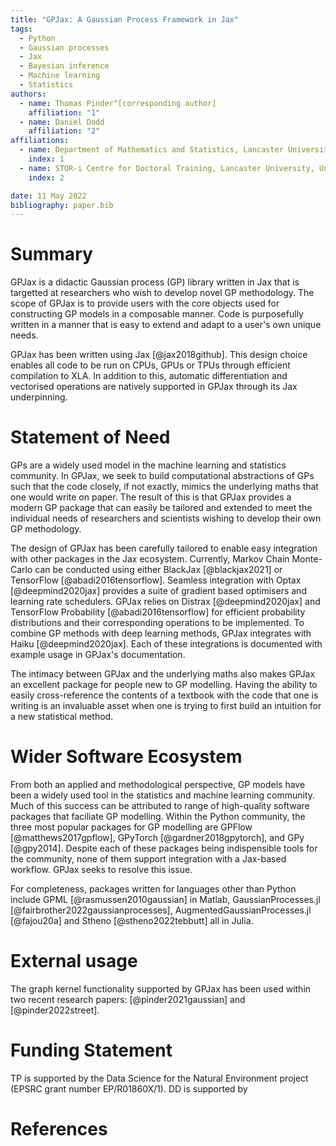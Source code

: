 ```yaml
---
title: "GPJax: A Gaussian Process Framework in Jax"
tags:
  - Python
  - Gaussian processes
  - Jax
  - Bayesian inference
  - Machine learning
  - Statistics
authors:
  - name: Thomas Pinder^[corresponding author]
    affiliation: "1"
  - name: Daniel Dodd
    affiliation: "2"
affiliations:
  - name: Department of Mathematics and Statistics, Lancaster University, United Kingdom
    index: 1
  - name: STOR-i Centre for Doctoral Training, Lancaster University, United Kingdom
    index: 2

date: 11 May 2022
bibliography: paper.bib
---
```


# Summary

GPJax is a didactic Gaussian process (GP) library written in Jax that is targetted at researchers who wish to develop novel GP methodology. The scope of GPJax is to provide users with the core objects used for constructing GP models in a composable manner. Code is purposefully written in a manner that is easy to extend and adapt to a user's own unique needs.

GPJax has been written using Jax [@jax2018github]. This design choice enables all code to be run on CPUs, GPUs or TPUs through efficient compilation to XLA. In addition to this, automatic differentiation and vectorised operations are natively supported in GPJax through its Jax underpinning.

# Statement of Need

GPs are a widely used model in the machine learning and statistics community. In GPJax, we seek to build computational abstractions of GPs such that the code closely, if not exactly, mimics the underlying maths that one would write on paper. The result of this is that GPJax provides a modern GP package that can easily be tailored and extended to meet the individual needs of researchers and scientists wishing to develop their own GP methodology.

The design of GPJax has been carefully tailored to enable easy integration with other packages in the Jax ecosystem. Currently, Markov Chain Monte-Carlo can be conducted using either BlackJax [@blackjax2021] or TensorFlow [@abadi2016tensorflow]. Seamless integration with Optax [@deepmind2020jax] provides a suite of gradient based optimisers and learning rate schedulers. GPJax relies on Distrax [@deepmind2020jax] and TensorFlow Probability [@abadi2016tensorflow] for efficient probability distributions and their corresponding operations to be implemented. To combine GP methods with deep learning methods, GPJax integrates with Haiku [@deepmind2020jax]. Each of these integrations is documented with example usage in GPJax's documentation.

The intimacy between GPJax and the underlying maths also makes GPJax an excellent package for people new to GP modelling. Having the ability to easily cross-reference the contents of a textbook with the code that one is writing is an invaluable asset when one is trying to first build an intuition for a new statistical method.

# Wider Software Ecosystem

From both an applied and methodological perspective, GP models have been a widely used tool in the statistics and machine learning community. Much of this success can be attributed to range of high-quality software packages that faciliate GP modelling. Within the Python community, the three most popular packages for GP modelling are GPFlow [@matthews2017gpflow], GPyTorch [@gardner2018gpytorch], and GPy [@gpy2014]. Despite each of these packages being indispensible tools for the community, none of them support integration with a Jax-based workflow. GPJax seeks to resolve this issue.

For completeness, packages written for languages other than Python include GPML [@rasmussen2010gaussian] in Matlab, GaussianProcesses.jl [@fairbrother2022gaussianprocesses], AugmentedGaussianProcesses.jl [@fajou20a] and Stheno [@stheno2022tebbutt] all in Julia.

# External usage

The graph kernel functionality supported by GPJax has been used within two recent research papers: [@pinder2021gaussian] and [@pinder2022street].

# Funding Statement

TP is supported by the Data Science for the Natural Environment project (EPSRC grant number EP/R01860X/1). DD is supported by

# References
